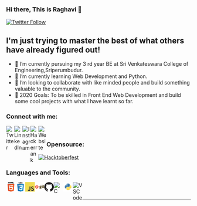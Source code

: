 ### Hi there, This is Raghavi 👋 


[![Twitter Follow](https://img.shields.io/badge/Linkedin-Profile-blue)](https://www.linkedin.com/in/raghavi-srinivasan-747b96172/)

## I'm just trying to master the best of what others have already figured out!

- 🔭 I’m currently pursuing my 3 rd year BE at Sri Venkateswara College of Engineering,Sriperumbudur.
- 🌱 I’m currently learning Web Development and Python. 
- 👯 I’m looking to collaborate with like minded people and build something valuable to the community.
- 🥅 2020 Goals: To be skilled in Front End Web Development and build some cool projects with what I have learnt so far.




### Connect with me:


[<img align="left" alt="Twitter" width="22px" src="https://cdn.jsdelivr.net/npm/simple-icons@v3/icons/twitter.svg" />][twitter]
[<img align="left" alt="LinkedIn" width="22px" src="https://cdn.jsdelivr.net/npm/simple-icons@v3/icons/linkedin.svg" />][linkedin]
[<img align="left" alt="Instagram" width="22px" src="https://cdn.jsdelivr.net/npm/simple-icons@v3/icons/instagram.svg" />][instagram]
[<img align="left" alt="Hackerrank" width="22px" src="https://cdn.jsdelivr.net/npm/simple-icons@v3/icons/hackerrank.svg" />][hackerrank]
[<img align="left" alt="Website" width="22px" src="https://cdn1.iconfinder.com/data/icons/web-develover-1/32/web-512.png" />][website]



<br />


### Opensource:

[![Hacktoberfest](https://img.shields.io/badge/Hacktoberfest2020-firstcontribution-blueviolet)](https://hacktoberfest.digitalocean.com/profile)


### Languages and Tools:


<img align="left" alt="HTML5" width="26px" src="https://raw.githubusercontent.com/github/explore/80688e429a7d4ef2fca1e82350fe8e3517d3494d/topics/html/html.png" />
<img align="left" alt="CSS3" width="26px" src="https://raw.githubusercontent.com/github/explore/80688e429a7d4ef2fca1e82350fe8e3517d3494d/topics/css/css.png" />
<img align="left" alt="JavaScript" width="26px" src="https://raw.githubusercontent.com/github/explore/80688e429a7d4ef2fca1e82350fe8e3517d3494d/topics/javascript/javascript.png" />
<img align="left" alt="Git" width="26px" src="https://raw.githubusercontent.com/github/explore/78df643247d429f6cc873026c0622819ad797942/topics/git/git.png" />
<img align="left" alt="GitHub" width="26px" src="https://raw.githubusercontent.com/github/explore/78df643247d429f6cc873026c0622819ad797942/topics/github/github.png" />
<img align="left" alt="C" width="26px" src="https://cdn.iconscout.com/icon/free/png-512/c-programming-569564.png" />
<img align="left" alt="Python" width="26px" src="https://raw.githubusercontent.com/github/explore/78df643247d429f6cc873026c0622819ad797942/topics/python/python.png" />
<img align="left" alt="VSCode" width="26px" src="https://user-images.githubusercontent.com/674621/71187801-14e60a80-2280-11ea-94c9-e56576f76baf.png" />



<br />
<br />

---

[twitter]: https://twitter.com/RAGHAVISRINIVA7
[instagram]: https://www.instagram.com/raghavi_94/?hl=en
[linkedin]: https://www.linkedin.com/in/raghavi-srinivasan-747b96172/
[hackerrank]:https://www.hackerrank.com/raghaveni50
[website]:https://raghavi-srinivasan.netlify.app/




